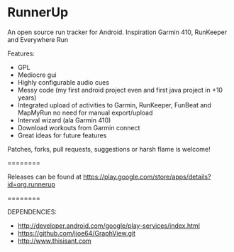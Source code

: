 RunnerUp
========

An open source run tracker for Android.
Inspiration Garmin 410, RunKeeper and Everywhere Run

Features:
- GPL
- Mediocre gui
- Highly configurable audio cues
- Messy code (my first android project even and first java project in +10 years)
- Integrated upload of activities to Garmin, RunKeeper, FunBeat and MapMyRun
  no need for manual export/upload
- Interval wizard (ala Garmin 410)
- Download workouts from Garmin connect
- Great ideas for future features

Patches, forks, pull requests, suggestions or harsh flame is welcome!

========

Releases can be found at https://play.google.com/store/apps/details?id=org.runnerup

========

DEPENDENCIES:

- http://developer.android.com/google/play-services/index.html
- https://github.com/jjoe64/GraphView.git
- http://www.thisisant.com

